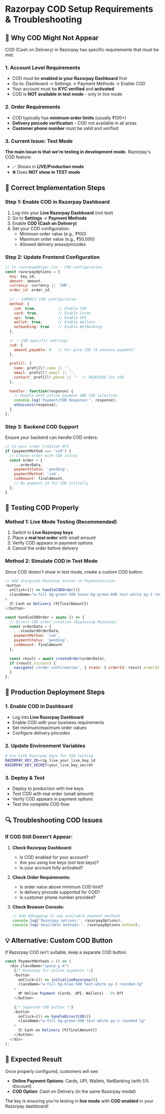 # Razorpay COD Setup Requirements & Troubleshooting

## 🚨 **Why COD Might Not Appear**

COD (Cash on Delivery) in Razorpay has specific requirements that must be met:

### **1. Account Level Requirements**
- COD must be **enabled in your Razorpay Dashboard** first
- Go to: Dashboard → Settings → Payment Methods → Enable COD
- Your account must be **KYC verified** and **activated**
- COD is **NOT available in test mode** - only in live mode

### **2. Order Requirements**
- COD typically has **minimum order limits** (usually ₹100+)
- **Delivery pincode verification** - COD not available in all areas
- **Customer phone number** must be valid and verified

### **3. Current Issue: Test Mode**
**The main issue is that we're testing in development mode.** Razorpay's COD feature:
- ✅ Shows in **LIVE/Production mode**
- ❌ Does **NOT show in TEST mode**

## 🔧 **Correct Implementation Steps**

### **Step 1: Enable COD in Razorpay Dashboard**
1. Log into your **Live Razorpay Dashboard** (not test)
2. Go to **Settings** → **Payment Methods**
3. Enable **COD (Cash on Delivery)**
4. Set your COD configuration:
   - Minimum order value (e.g., ₹100)
   - Maximum order value (e.g., ₹50,000)
   - Allowed delivery areas/pincodes

### **Step 2: Update Frontend Configuration**
```javascript
// In razorpayHelper.tsx - COD configuration
const razorpayOptions = {
  key: key_id,
  amount: amount,
  currency: currency || 'INR',
  order_id: order_id,
  
  // ✅ CORRECT COD configuration
  method: {
    cod: true,          // Enable COD
    card: true,         // Enable Cards
    upi: true,          // Enable UPI
    wallet: true,       // Enable Wallets
    netbanking: true    // Enable NetBanking
  },
  
  // ✅ COD-specific settings
  cod: {
    amount_payable: 0   // For pure COD (0 advance payment)
  },
  
  prefill: {
    name: prefill?.name || '',
    email: prefill?.email || '',
    contact: prefill?.phone || ''  // REQUIRED for COD
  },
  
  handler: function(response) {
    // Handle both online payment AND COD selection
    console.log('Payment/COD Response:', response);
    onSuccess(response);
  }
};
```

### **Step 3: Backend COD Support**
Ensure your backend can handle COD orders:

```javascript
// In your order creation API
if (paymentMethod === 'cod') {
  // Create order with COD status
  const order = {
    ...orderData,
    paymentStatus: 'pending',
    paymentMethod: 'cod',
    codAmount: finalAmount,
    // No payment_id for COD initially
  };
}
```

## 🧪 **Testing COD Properly**

### **Method 1: Live Mode Testing (Recommended)**
1. Switch to **Live Razorpay keys**
2. Place a **real test order** with small amount
3. Verify COD appears in payment options
4. Cancel the order before delivery

### **Method 2: Simulate COD in Test Mode**
Since COD doesn't show in test mode, create a custom COD button:

```javascript
// Add alongside Razorpay button in PaymentSection
<button
  onClick={() => handleCODOrder()}
  className="w-full bg-green-500 hover:bg-green-600 text-white py-3 rounded-lg font-medium"
>
  📦 Cash on Delivery (₹{finalAmount})
</button>

const handleCODOrder = async () => {
  // Direct COD order creation (bypassing Razorpay)
  const orderData = {
    ...standardOrderData,
    paymentMethod: 'cod',
    paymentStatus: 'pending',
    codAmount: finalAmount
  };
  
  const result = await createOrder(orderData);
  if (result.success) {
    navigate('/order-confirmation', { state: { orderId: result.orderId } });
  }
};
```

## 🎯 **Production Deployment Steps**

### **1. Enable COD in Dashboard**
- Log into **Live Razorpay Dashboard**
- Enable COD with your business requirements
- Set minimum/maximum order values
- Configure delivery pincodes

### **2. Update Environment Variables**
```bash
# Use LIVE Razorpay keys for COD testing
RAZORPAY_KEY_ID=rzp_live_your_live_key_id
RAZORPAY_KEY_SECRET=your_live_key_secret
```

### **3. Deploy & Test**
- Deploy to production with live keys
- Test COD with real order (small amount)
- Verify COD appears in payment options
- Test the complete COD flow

## 🔍 **Troubleshooting COD Issues**

### **If COD Still Doesn't Appear:**

1. **Check Razorpay Dashboard:**
   - Is COD enabled for your account?
   - Are you using live keys (not test keys)?
   - Is your account fully activated?

2. **Check Order Requirements:**
   - Is order value above minimum COD limit?
   - Is delivery pincode supported for COD?
   - Is customer phone number provided?

3. **Check Browser Console:**
   ```javascript
   // Add debugging to see available payment methods
   console.log('Razorpay options:', razorpayOptions);
   console.log('Available methods:', razorpayOptions.method);
   ```

## 💡 **Alternative: Custom COD Button**

If Razorpay COD isn't suitable, keep a separate COD button:

```javascript
const PaymentMethods = () => (
  <div className="space-y-4">
    {/* Razorpay for online payments */}
    <button
      onClick={() => initializeRazorpay()}
      className="w-full bg-blue-500 text-white py-3 rounded-lg"
    >
      💳 Online Payment (Cards, UPI, Wallets) - 5% Off
    </button>
    
    {/* Separate COD button */}
    <button
      onClick={() => handleDirectCOD()}
      className="w-full bg-green-500 text-white py-3 rounded-lg"
    >
      📦 Cash on Delivery (₹{finalAmount})
    </button>
  </div>
);
```

## 🎉 **Expected Result**

Once properly configured, customers will see:
- **Online Payment Options**: Cards, UPI, Wallets, NetBanking (with 5% discount)
- **COD Option**: Cash on Delivery (in the same Razorpay modal)

The key is ensuring you're testing in **live mode** with **COD enabled** in your Razorpay dashboard!
